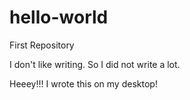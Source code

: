# hello-world
First Repository

I don't like writing. 
So I did not write a lot.

Heeey!!! I wrote this on my desktop!
